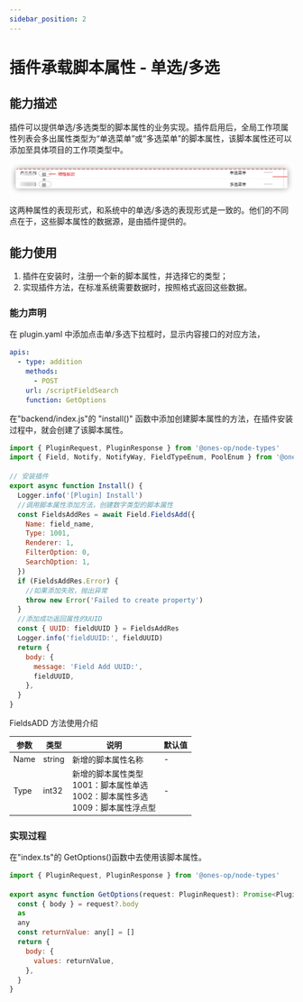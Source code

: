 ```yaml
---
sidebar_position: 2
---
```


# 插件承载脚本属性 - 单选/多选

## 能力描述

插件可以提供单选/多选类型的脚本属性的业务实现。插件启用后，全局工作项属性列表会多出属性类型为“单选菜单”或“多选菜单”的脚本属性，该脚本属性还可以添加至具体项目的工作项类型中。

![image](single&multiple-choice.jpg)

这两种属性的表现形式，和系统中的单选/多选的表现形式是一致的。他们的不同点在于，这些脚本属性的数据源，是由插件提供的。

## 能力使用

1. 插件在安装时，注册一个新的脚本属性，并选择它的类型；
2. 实现插件方法，在标准系统需要数据时，按照格式返回这些数据。

### 能力声明

在 plugin.yaml 中添加点击单/多选下拉框时，显示内容接口的对应方法，

```yaml
apis:
  - type: addition
    methods:
      - POST
    url: /scriptFieldSearch
    function: GetOptions
```

在"backend/index.js"的 "install()" 函数中添加创建脚本属性的方法，在插件安装过程中，就会创建了该脚本属性。

```javascript
import { PluginRequest, PluginResponse } from '@ones-op/node-types'
import { Field, Notify, NotifyWay, FieldTypeEnum, PoolEnum } from '@ones-op/node-ability'

// 安装插件
export async function Install() {
  Logger.info('[Plugin] Install')
  //调用脚本属性添加方法，创建数字类型的脚本属性
  const FieldsAddRes = await Field.FieldsAdd({
    Name: field_name,
    Type: 1001,
    Renderer: 1,
    FilterOption: 0,
    SearchOption: 1,
  })
  if (FieldsAddRes.Error) {
    //如果添加失败，抛出异常
    throw new Error('Failed to create property')
  }
  //添加成功返回属性的UUID
  const { UUID: fieldUUID } = FieldsAddRes
  Logger.info('fieldUUID:', fieldUUID)
  return {
    body: {
      message: 'Field Add UUID:',
      fieldUUID,
    },
  }
}
```

FieldsADD 方法使用介绍

| 参数 | 类型   | 说明                                                                                          | 默认值 |
| ---- | ------ | --------------------------------------------------------------------------------------------- | ------ |
| Name | string | 新增的脚本属性名称                                                                            | \-     |
| Type | int32  | 新增的脚本属性类型<br /> 1001：脚本属性单选<br />1002：脚本属性多选<br />1009：脚本属性浮点型 | \-     |

### 实现过程

在"index.ts"的 GetOptions()函数中去使用该脚本属性。

```javascript
import { PluginRequest, PluginResponse } from '@ones-op/node-types'

export async function GetOptions(request: PluginRequest): Promise<PluginResponse> {
  const { body } = request?.body
  as
  any
  const returnValue: any[] = []
  return {
    body: {
      values: returnValue,
    },
  }
}
```
